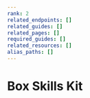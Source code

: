 ```yaml
---
rank: 2
related_endpoints: []
related_guides: []
related_pages: []
required_guides: []
related_resources: []
alias_paths: []
---
```


# Box Skills Kit
